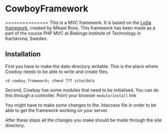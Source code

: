 <h1>CowboyFramework</h1>
===============
This is a MVC framework. It is based on the <a href="https://github.com/mosbth/lydia">Lydia framework</a>, created by Mikael Roos. 
This framework has been made as a part of the course PHP MVC at Blekinge Institute of Technology in Karlskrona, Sweden.

<h2>Installation</h2>

First you have to make the data-directory writable. This is the place where Cowboy needs to be able to write and create files.

    cd cowboy_framework; chmod 777 site/data 

Second, Cowboy has some modules that need to be initialised. You can do this through a controller.
Point your browser <code>module/install</code> link

You might have to make some changes to the .htaccess file in order to be able to get the framework working on your server.

After these steps all the changes you make should be made through the site directory.

